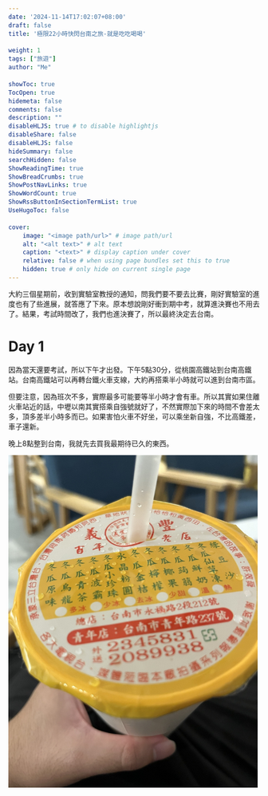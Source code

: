 ```yaml
---
date: '2024-11-14T17:02:07+08:00'
draft: false
title: '極限22小時快閃台南之旅-就是吃吃喝喝'

weight: 1
tags: ["旅遊"]
author: "Me"

showToc: true
TocOpen: true
hidemeta: false
comments: false
description: ""
disableHLJS: true # to disable highlightjs
disableShare: false
disableHLJS: false
hideSummary: false
searchHidden: false
ShowReadingTime: true
ShowBreadCrumbs: true
ShowPostNavLinks: true
ShowWordCount: true
ShowRssButtonInSectionTermList: true
UseHugoToc: false

cover:
    image: "<image path/url>" # image path/url
    alt: "<alt text>" # alt text
    caption: "<text>" # display caption under cover
    relative: false # when using page bundles set this to true
    hidden: true # only hide on current single page
---
```


大約三個星期前，收到實驗室教授的通知，問我們要不要去比賽，剛好實驗室的進度也有了些進展，就答應了下來。原本想說剛好衝到期中考，就算進決賽也不用去了。結果，考試時間改了，我們也進決賽了，所以最終決定去台南。

# Day 1

因為當天還要考試，所以下午才出發。下午5點30分，從桃園高鐵站到台南高鐵站。台南高鐵站可以再轉台鐵火車支線，大約再搭乘半小時就可以進到台南市區。

但要注意，因為班次不多，實際最多可能要等半小時才會有車。所以其實如果住離火車站近的話，中壢以南其實搭乘自強號就好了，不然實際加下來的時間不會差太多，頂多差半小時多而已。如果害怕火車不好坐，可以乘坐新自強，不比高鐵差，車子還新。

晚上8點整到台南，我就先去買我最期待已久的東西。


<img src="images/IMG_4900.HEIC_compressed.JPEG" width="500">
